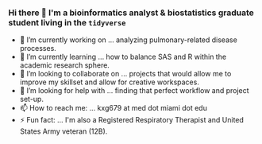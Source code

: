### Hi there 👋 I'm a bioinformatics analyst & biostatistics graduate student living in the `tidyverse`

- 🔭 I’m currently working on ... analyzing pulmonary-related disease processes.
- 🌱 I’m currently learning ... how to balance SAS and R within the academic research sphere.
- 👯 I’m looking to collaborate on ... projects that would allow me to improve my skillset and allow for creative workspaces.
- 🤔 I’m looking for help with ... finding that perfect workflow and project set-up.
- 📫 How to reach me: ... kxg679 at med dot miami dot edu
- ⚡ Fun fact: ... I'm also a Registered Respiratory Therapist and United States Army veteran (12B).

